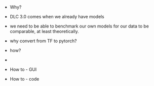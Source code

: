 - Why?
-   DLC 3.0 comes when we already have models
-   we need to be able to benchmark our own models for our data to be comparable, at least theoretically.
-   why convert from TF to pytorch?
- how?
-   

- How to - GUI

- How to - code
